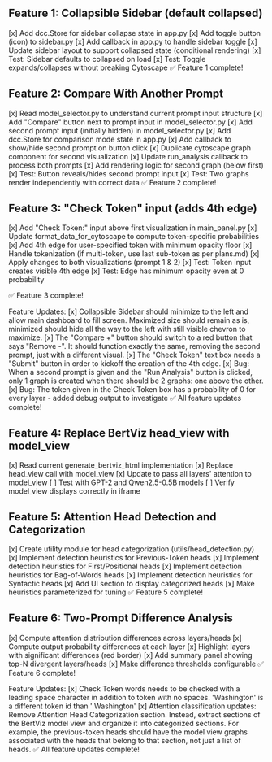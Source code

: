 ## Feature 1: Collapsible Sidebar (default collapsed)
[x] Add dcc.Store for sidebar collapse state in app.py
[x] Add toggle button (icon) to sidebar.py
[x] Add callback in app.py to handle sidebar toggle
[x] Update sidebar layout to support collapsed state (conditional rendering)
[x] Test: Sidebar defaults to collapsed on load
[x] Test: Toggle expands/collapses without breaking Cytoscape
✅ Feature 1 complete!

## Feature 2: Compare With Another Prompt
[x] Read model_selector.py to understand current prompt input structure
[x] Add "Compare" button next to prompt input in model_selector.py
[x] Add second prompt input (initially hidden) in model_selector.py
[x] Add dcc.Store for comparison mode state in app.py
[x] Add callback to show/hide second prompt on button click
[x] Duplicate cytoscape graph component for second visualization
[x] Update run_analysis callback to process both prompts
[x] Add rendering logic for second graph (below first)
[x] Test: Button reveals/hides second prompt input
[x] Test: Two graphs render independently with correct data
✅ Feature 2 complete!

## Feature 3: "Check Token" input (adds 4th edge)
[x] Add "Check Token:" input above first visualization in main_panel.py
[x] Update format_data_for_cytoscape to compute token-specific probabilities
[x] Add 4th edge for user-specified token with minimum opacity floor
[x] Handle tokenization (if multi-token, use last sub-token as per plans.md)
[x] Apply changes to both visualizations (prompt 1 & 2)
[x] Test: Token input creates visible 4th edge
[x] Test: Edge has minimum opacity even at 0 probability

✅ Feature 3 complete!

Feature Updates:
[x] Collapsible Sidebar should minimize to the left and allow main dashboard to fill screen. Maximized size should remain as is, minimized should hide all the way to the left with still visible chevron to maximize.
[x] The "Compare +" button should switch to a red button that says "Remove -". It should function exactly the same, removing the second prompt, just with a different visual.
[x] The "Check Token" text box needs a "Submit" button in order to kickoff the creation of the 4th edge.
[x] Bug: When a second prompt is given and the "Run Analysis" button is clicked, only 1 graph is created when there should be 2 graphs: one above the other.
[x] Bug: The token given in the Check Token box has a probability of 0 for every layer - added debug output to investigate
✅ All feature updates complete!

## Feature 4: Replace BertViz head_view with model_view
[x] Read current generate_bertviz_html implementation
[x] Replace head_view call with model_view
[x] Update to pass all layers' attention to model_view
[ ] Test with GPT-2 and Qwen2.5-0.5B models
[ ] Verify model_view displays correctly in iframe

## Feature 5: Attention Head Detection and Categorization
[x] Create utility module for head categorization (utils/head_detection.py)
[x] Implement detection heuristics for Previous-Token heads
[x] Implement detection heuristics for First/Positional heads
[x] Implement detection heuristics for Bag-of-Words heads
[x] Implement detection heuristics for Syntactic heads
[x] Add UI section to display categorized heads
[x] Make heuristics parameterized for tuning
✅ Feature 5 complete!

## Feature 6: Two-Prompt Difference Analysis
[x] Compute attention distribution differences across layers/heads
[x] Compute output probability differences at each layer
[x] Highlight layers with significant differences (red border)
[x] Add summary panel showing top-N divergent layers/heads
[x] Make difference thresholds configurable
✅ Feature 6 complete!

Feature Updates:
[x] Check Token words needs to be checked with a leading space character in addition to token with no spaces. 'Washington' is a different token id than ' Washington'
[x] Attention classification updates: Remove Attention Head Categorization section. Instead, extract sections of the BertViz model view and organize it into categorized sections. For example, the previous-token heads should have the model view graphs associated with the heads that belong to that section, not just a list of heads.
✅ All feature updates complete!